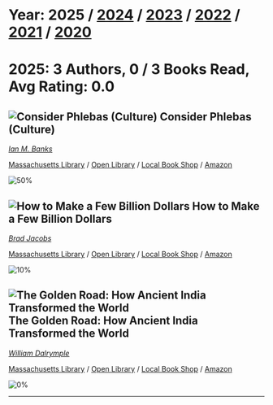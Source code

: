 # Year: 2025 / [2024](../books/) / [2023](../books/2023) / [2022](../books/2022) / [2021](../books/2021) / [2020](../books/2020) 
# 2025: 3 Authors, 0 / 3 Books Read, Avg Rating: 0.0 

## ![Consider Phlebas (Culture)](https://images-us.bookshop.org/ingram/9780316005388.jpg?height=300&v=v2) Consider Phlebas (Culture)
*[Ian M. Banks](../authors/IanMBanks)*

[Massachusetts Library](https://library.minlib.net/search/i=9780316005388) / [Open Library](https://openlibrary.org/isbn/9780316005388) / [Local Book Shop](https://bookshop.org/book/9780316005388) / [Amazon](https://amazon.com/dp/031600538X)

![50%](https://geps.dev/progress/50) 



## ![How to Make a Few Billion Dollars](https://images-us.bookshop.org/ingram/9788886451740.jpg?height=300&v=v2) How to Make a Few Billion Dollars
*[Brad Jacobs](../authors/BradJacobs)*

[Massachusetts Library](https://library.minlib.net/search/i=9788886451740) / [Open Library](https://openlibrary.org/isbn/9788886451740) / [Local Book Shop](https://bookshop.org/book/9788886451740) / [Amazon](https://amazon.com/dp/031652557X)

![10%](https://geps.dev/progress/10) 



## ![The Golden Road: How Ancient India Transformed the World](https://images-us.bookshop.org/ingram/9781639734146.jpg?height=300&v=v2) The Golden Road: How Ancient India Transformed the World
*[William Dalrymple](../authors/WilliamDalrymple)*

[Massachusetts Library](https://library.minlib.net/search/i=9781639734146) / [Open Library](https://openlibrary.org/isbn/9781639734146) / [Local Book Shop](https://bookshop.org/book/9781639734146) / [Amazon](https://amazon.com/dp/1639734147)

![0%](https://geps.dev/progress/0) 



---
